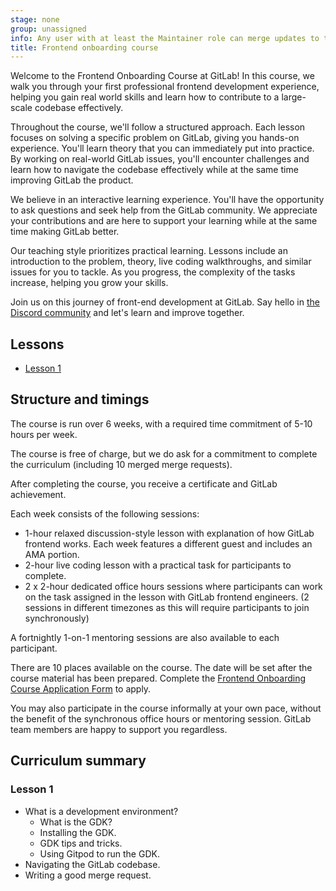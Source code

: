```yaml
---
stage: none
group: unassigned
info: Any user with at least the Maintainer role can merge updates to this content. For details, see https://docs.gitlab.com/development/development_processes/#development-guidelines-review.
title: Frontend onboarding course
---
```


Welcome to the Frontend Onboarding Course at GitLab!
In this course, we walk you through your first professional frontend development experience, helping you gain real world skills and learn how to contribute to a large-scale codebase effectively.

Throughout the course, we'll follow a structured approach.
Each lesson focuses on solving a specific problem on GitLab, giving you hands-on experience.
You'll learn theory that you can immediately put into practice.
By working on real-world GitLab issues, you'll encounter challenges and learn how to navigate the codebase effectively while at the same time improving GitLab the product.

We believe in an interactive learning experience.
You'll have the opportunity to ask questions and seek help from the GitLab community.
We appreciate your contributions and are here to support your learning while at the same time making GitLab better.

Our teaching style prioritizes practical learning.
Lessons include an introduction to the problem, theory, live coding walkthroughs, and similar issues for you to tackle.
As you progress, the complexity of the tasks increase, helping you grow your skills.

Join us on this journey of front-end development at GitLab. Say hello in [the Discord community](https://discord.com/invite/gitlab) and let's learn and improve together.

## Lessons

- [Lesson 1](lesson_1.md)

## Structure and timings

The course is run over 6 weeks, with a required time commitment of 5-10 hours per week.

The course is free of charge, but we do ask for a commitment to complete the curriculum (including 10 merged merge requests).

After completing the course, you receive a certificate and GitLab achievement.

Each week consists of the following sessions:

- 1-hour relaxed discussion-style lesson with explanation of how GitLab frontend works. Each week features a different guest and includes an AMA portion.
- 2-hour live coding lesson with a practical task for participants to complete.
- 2 x 2-hour dedicated office hours sessions where participants can work on the task assigned in the lesson with GitLab frontend engineers. (2 sessions in different timezones as this will require participants to join synchronously)

A fortnightly 1-on-1 mentoring sessions are also available to each participant.

There are 10 places available on the course.
The date will be set after the course material has been prepared.
Complete the [Frontend Onboarding Course Application Form](https://forms.gle/39Rs4w4ZxQuByhE4A) to apply.

You may also participate in the course informally at your own pace, without the benefit of the synchronous office hours or mentoring session.
GitLab team members are happy to support you regardless.

## Curriculum summary

### Lesson 1

- What is a development environment?
  - What is the GDK?
  - Installing the GDK.
  - GDK tips and tricks.
  - Using Gitpod to run the GDK.
- Navigating the GitLab codebase.
- Writing a good merge request.
